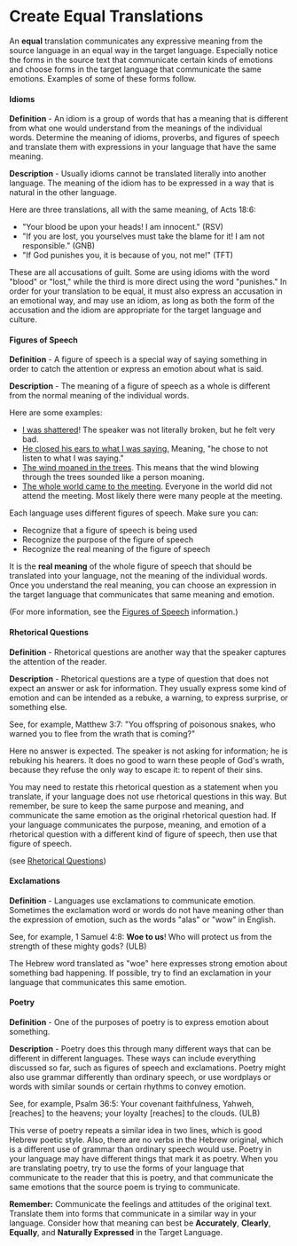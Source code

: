 # Create Equal Translations #

An **equal** translation communicates any expressive meaning from the source language in an equal way  in the target language. Especially notice the forms in the source text that communicate certain kinds of emotions and choose forms in the target language that communicate the same emotions. Examples of some of these forms follow.

#### Idioms

**Definition** - An idiom is a group of words that has a meaning that is different from what one would understand from the meanings of the individual words. Determine the meaning of idioms, proverbs, and figures of speech and translate them with expressions in your language that have the same meaning.

**Description** - Usually idioms cannot be translated literally into another language. The meaning of the idiom has to be expressed in a way that is natural in the other language.

Here are three translations, all with the same meaning, of Acts 18:6:

* "Your blood be upon your heads! I am innocent."  (RSV)
* "If you are lost, you yourselves must take the blame for it! I am not responsible." (GNB)
* "If God punishes you, it is because of you, not me!" (TFT)

These are all accusations of guilt. Some are using idioms with the word "blood" or "lost," while the third is more direct using the word "punishes." In order for your translation to be equal, it must also express an accusation in an emotional way, and may use an idiom, as long as both the form of the accusation and the idiom are appropriate for the target language and culture.

#### Figures of Speech


 **Definition** - A figure of speech is a special way of saying something in order to catch the attention or express an emotion about what is said.

 **Description** - The meaning of a figure of speech as a whole is different from the normal meaning of the individual words.

Here are some examples:

* <u>I was shattered</u>! The speaker was not literally broken, but he felt very bad.
* <u>He closed his ears to what I was saying.</u> Meaning, "he chose to not listen to what I was saying."
* <u>The wind moaned in the trees</u>. This means that the wind blowing through the trees sounded like a person moaning.
* <u>The whole world came to the meeting</u>.  Everyone in the world did not attend the meeting. Most likely there were many people at the meeting.

Each language uses different figures of speech. Make sure you can:

* Recognize that a figure of speech is being used
* Recognize the purpose of the figure of speech
* Recognize the real meaning of the figure of speech

It is the **real meaning** of the whole figure of speech that should be translated into your language, not the meaning of the individual words. Once you understand the real meaning, you can choose an expression in the target language that communicates that same meaning and emotion.

(For more information, see the [Figures of Speech](../figs-intro/01.md) information.)

#### Rhetorical Questions

**Definition** - Rhetorical questions are another way that the speaker captures the attention of the reader.

**Description** - Rhetorical questions are a type of question that does not expect an answer or ask for information. They usually express some kind of emotion and can be intended as a rebuke, a warning, to express surprise, or something else.

See, for example, Matthew 3:7: "You offspring of poisonous snakes, who warned you to flee from the wrath that is coming?"

Here no answer is expected. The speaker is not asking for information; he is rebuking his hearers.  It does no good to warn these people of God's wrath, because they refuse the only way to escape it: to repent of their sins.

You may need to restate this rhetorical question as a statement when you translate, if your language does not use rhetorical questions in this way.  But remember, be sure to keep the same purpose and meaning, and communicate the same emotion as the original rhetorical question had. If your language communicates the purpose, meaning, and emotion of a rhetorical question with a different kind of figure of speech, then use that figure of speech.

(see [Rhetorical Questions](../figs-rquestion/01.md))

#### Exclamations

**Definition** - Languages use exclamations to communicate emotion. Sometimes the exclamation word or words do not have meaning other than the expression of emotion, such as the words "alas" or "wow" in English.

See, for example, 1 Samuel 4:8: **Woe to us**! Who will protect us from the strength of these mighty gods? (ULB)

The Hebrew word translated as "woe" here expresses strong emotion about something bad happening. If possible, try to find an exclamation in your language that communicates this same emotion.

#### Poetry

**Definition** - One of the purposes of poetry is to express emotion about something.

**Description** - Poetry does this through many different ways that can be different in different languages. These ways can include everything discussed so far, such as figures of speech and exclamations. Poetry might also use grammar differently than ordinary speech, or use wordplays or words with similar sounds or certain rhythms to convey emotion.

See, for example, Psalm 36:5:
Your covenant faithfulness, Yahweh, [reaches] to the heavens;
your loyalty [reaches] to the clouds. (ULB)

This verse of poetry repeats a similar idea in two lines, which is good Hebrew poetic style. Also, there are no verbs in the Hebrew original, which is a different use of grammar than ordinary speech would use. Poetry in your language may have different things that mark it as poetry. When you are translating poetry, try to use the forms of your language that communicate to the reader that this is poetry, and that communicate the same emotions that the source poem is trying to communicate.

**Remember:** Communicate the feelings and attitudes of the original text.  Translate them into forms that communicate in a similar way in your language. Consider how that meaning can best be **Accurately**, **Clearly**, **Equally**, and **Naturally Expressed** in the Target Language.